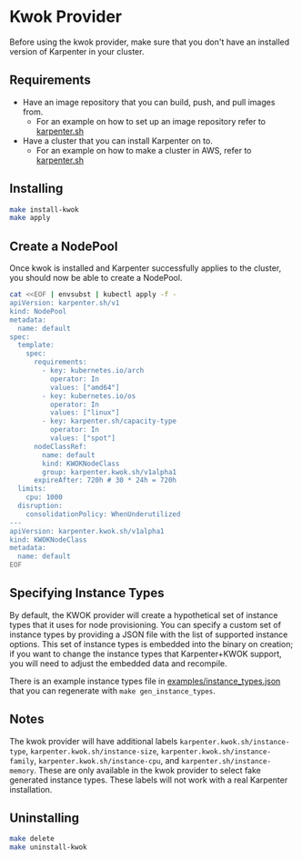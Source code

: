 # Kwok Provider

Before using the kwok provider, make sure that you don't have an installed version of Karpenter in your cluster.

## Requirements
- Have an image repository that you can build, push, and pull images from.
  - For an example on how to set up an image repository refer to [karpenter.sh](https://karpenter.sh/docs/contributing/development-guide/#environment-specific-setup)
- Have a cluster that you can install Karpenter on to.
  - For an example on how to make a cluster in AWS, refer to [karpenter.sh](https://karpenter.sh/docs/getting-started/getting-started-with-karpenter/)

## Installing
```bash
make install-kwok
make apply
```

## Create a NodePool

Once kwok is installed and Karpenter successfully applies to the cluster, you should now be able to create a NodePool.

```bash
cat <<EOF | envsubst | kubectl apply -f -
apiVersion: karpenter.sh/v1
kind: NodePool
metadata:
  name: default
spec:
  template:
    spec:
      requirements:
        - key: kubernetes.io/arch
          operator: In
          values: ["amd64"]
        - key: kubernetes.io/os
          operator: In
          values: ["linux"]
        - key: karpenter.sh/capacity-type
          operator: In
          values: ["spot"]
      nodeClassRef:
        name: default
        kind: KWOKNodeClass
        group: karpenter.kwok.sh/v1alpha1
      expireAfter: 720h # 30 * 24h = 720h
  limits:
    cpu: 1000
  disruption:
    consolidationPolicy: WhenUnderutilized
---
apiVersion: karpenter.kwok.sh/v1alpha1
kind: KWOKNodeClass
metadata:
  name: default
EOF
```

## Specifying Instance Types

By default, the KWOK provider will create a hypothetical set of instance types that it uses for node provisioning.  You
can specify a custom set of instance types by providing a JSON file with the list of supported instance options.  This
set of instance types is embedded into the binary on creation; if you want to change the instance types that
Karpenter+KWOK support, you will need to adjust the embedded data and recompile.

There is an example instance types file in [examples/instance\_types.json](examples/instance_types.json) that you can
regenerate with `make gen_instance_types`.

## Notes
The kwok provider will have additional labels `karpenter.kwok.sh/instance-type`, `karpenter.kwok.sh/instance-size`,
`karpenter.kwok.sh/instance-family`, `karpenter.kwok.sh/instance-cpu`, and `karpenter.sh/instance-memory`. These are
only available in the kwok provider to select fake generated instance types. These labels will not work with a real
Karpenter installation.

## Uninstalling
```bash
make delete
make uninstall-kwok
```
